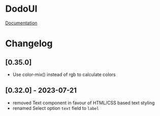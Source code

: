 # DodoUI

[Documentation](https://madxnl.github.io/dodo-ui/)

# Changelog


## [0.35.0]
- Use color-mix() instead of rgb to calculate colors
## [0.32.0] - 2023-07-21
- removed Text component in favour of HTML/CSS based text styling
- renamed Select option `text` field to `label`
